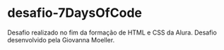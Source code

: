 # desafio-7DaysOfCode
Desafio realizado no fim da formação de HTML e CSS da Alura. Desafio desenvolvido pela Giovanna Moeller.

